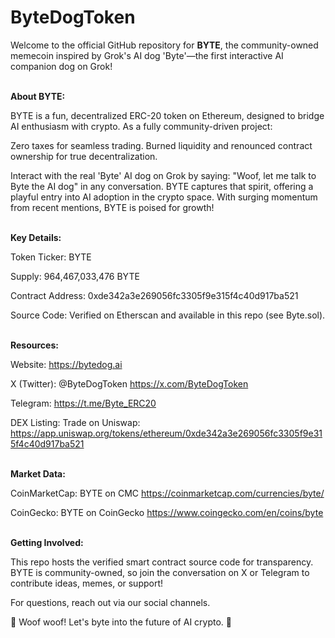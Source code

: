 # ByteDogToken
Welcome to the official GitHub repository for <b>BYTE</b>, the community-owned memecoin inspired by Grok's AI dog 'Byte'—the first interactive AI companion dog on Grok!


<br>
<b>About BYTE:</b>

BYTE is a fun, decentralized ERC-20 token on Ethereum, designed to bridge AI enthusiasm with crypto. As a fully community-driven project:

Zero taxes for seamless trading.
Burned liquidity and renounced contract ownership for true decentralization.

Interact with the real 'Byte' AI dog on Grok by saying: "Woof, let me talk to Byte the AI dog" in any conversation. BYTE captures that spirit, offering a playful entry into AI adoption in the crypto space. With surging momentum from recent mentions, BYTE is poised for growth!


<br>
<b>Key Details:</b>

Token Ticker: BYTE

Supply: 964,467,033,476 BYTE

Contract Address: 0xde342a3e269056fc3305f9e315f4c40d917ba521

Source Code: Verified on Etherscan and available in this repo (see Byte.sol).


<br>
<b>Resources:</b>

Website: https://bytedog.ai

X (Twitter): @ByteDogToken https://x.com/ByteDogToken

Telegram: https://t.me/Byte_ERC20

DEX Listing: Trade on Uniswap: https://app.uniswap.org/tokens/ethereum/0xde342a3e269056fc3305f9e315f4c40d917ba521


<br>
<b>Market Data:</b>

CoinMarketCap: BYTE on CMC https://coinmarketcap.com/currencies/byte/

CoinGecko: BYTE on CoinGecko https://www.coingecko.com/en/coins/byte


<br>
<b>Getting Involved:</b>

This repo hosts the verified smart contract source code for transparency. BYTE is community-owned, so join the conversation on X or Telegram to contribute ideas, memes, or support!

For questions, reach out via our social channels.

🚀 Woof woof! Let's byte into the future of AI crypto. 🚀

